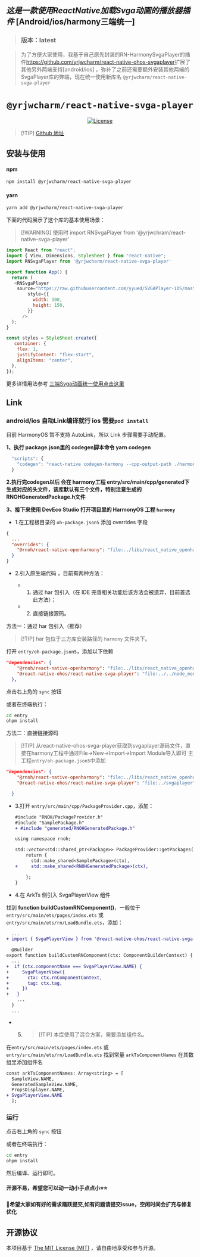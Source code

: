 ## ***这是一款使用ReactNative加载Svga动画的播放器插件*** [Android/ios/harmony三端统一]
> ### 版本：latest

>为了方便大家使用，我基于自己原先封装的RN-HarmonySvgaPlayer的插件<https://github.com/yrjwcharm/react-native-ohos-svgaplayer>扩展了其他另外两端支持[android/ios] ，弥补了之前还需要额外安装其他两端的SvgaPlayer库的弊端，现在统一使用新库名 `@yrjwcharm/react-native-svga-player`

<p align="center">
  <h1 align="center"> <code>@yrjwcharm/react-native-svga-player</code> </h1>
</p>
<p align="center">
    <a href="https://github.com/wonday/react-native-pdf/blob/master/LICENSE">
        <img src="https://img.shields.io/badge/license-MIT-green.svg" alt="License" />
    </a>
</p>

> [!TIP] [Github 地址](https://github.com/yrjwcharm/react-native-svga-player)

## 安装与使用

#### **npm**

```bash
npm install @yrjwcharm/react-native-svga-player
```

#### **yarn**

```bash
yarn add @yrjwcharm/react-native-svga-player
```

<!-- tabs:end -->

下面的代码展示了这个库的基本使用场景：

> [!WARNING] 使用时 import RNSvgaPlayer from '@yrjwchram/react-native-svga-player'


```js
import React from "react";
import { View, Dimensions, StyleSheet } from "react-native";
import RNSvgaPlayer from '@yrjwcharm/react-native-svga-player'

export function App() {
  return (
   <RNSvgaPlayer
    source="https://raw.githubusercontent.com/yyued/SVGAPlayer-iOS/master/SVGAPlayer/Samples/Goddess.svga"
        style={{
          width: 300,
          height: 150,
        }}
      />
  );
}

const styles = StyleSheet.create({
   container: {
    flex: 1,
    justifyContent: "flex-start",
    alignItems: "center",
  },
});
```
更多详情用法参考  [三端Svga动画统一使用点击这里](https://github.com/yrjwcharm/react-native-ohos/tree/feature/react-native-svga-player)

## Link

### android/ios 自动Link编译就行 ios 需要`pod install`

目前 HarmonyOS 暂不支持 AutoLink，所以 Link 步骤需要手动配置。

**1、执行 package.json里的 codegen脚本命令 yarn codegen**

```js
  "scripts": {
    "codegen": "react-native codegen-harmony --cpp-output-path ./harmony/entry/src/main/cpp/generated --rnoh-module-path ./harmony/entry/oh_modules/@rnoh/react-native-openharmony --no-safety-check"
  }
```

**2.执行完codegen以后 会在 harmony工程 entry/src/main/cpp/generated下生成对应的头文件，该库默认有三个文件，特别注意生成的RNOHGeneratedPackage.h文件**

**3、接下来使用 DevEco Studio 打开项目里的 HarmonyOS 工程 `harmony`**

 * 1.在工程根目录的 `oh-package.json5` 添加 overrides 字段 

  ```json
  {
    ...
    "overrides": {
      "@rnoh/react-native-openharmony": "file:../libs/react_native_openharmony_release.har",
    }
  }
  ```
 * 2.引入原生端代码 ，目前有两种方法：

    * 1. 通过 har 包引入（在 IDE 完善相关功能后该方法会被遗弃，目前首选此方法）；
    * 2. 直接链接源码。

  方法一：通过 har 包引入（推荐）

  > [!TIP] har 包位于三方库安装路径的 `harmony` 文件夹下。

  打开 `entry/oh-package.json5`，添加以下依赖

  ```json
  "dependencies": {
      "@rnoh/react-native-openharmony": "file:../libs/react_native_openharmony_release.har",
      "@react-native-ohos/react-native-svga-player": "file:../../node_modules/react-native-ohos-svgaplayer/harmony/svgaplayer.har",
    },
  ```

  点击右上角的 `sync` 按钮

  或者在终端执行：

  ```bash
  cd entry
  ohpm install

  ```

  方法二：直接链接源码

  > [!TIP] 从react-native-ohos-svga-player获取到svgaplayer源码文件，直接在harmony工程中通过File->New->Import->Import Module导入即可 主工程`entry/oh-package.json5`中添加

  ```json
  "dependencies": {
      "@rnoh/react-native-openharmony": "file:../libs/react_native_openharmony_release.har",
      "@react-native-ohos/react-native-svga-player": "file:../svgaplayer",

    }
  ```

* 3.打开 `entry/src/main/cpp/PackageProvider.cpp`，添加：

  ```diff
  #include "RNOH/PackageProvider.h"
  #include "SamplePackage.h"
  + #include "generated/RNOHGeneratedPackage.h"

  using namespace rnoh;

  std::vector<std::shared_ptr<Package>> PackageProvider::getPackages(Package::Context ctx) {
      return {
        std::make_shared<SamplePackage>(ctx),
  +     std::make_shared<RNOHGeneratedPackage>(ctx),

      };
  }
  ```

* 4.在 ArkTs 侧引入 SvgaPlayerView 组件

找到 **function buildCustomRNComponent()**，一般位于 `entry/src/main/ets/pages/index.ets` 或 `entry/src/main/ets/rn/LoadBundle.ets`，添加：

```diff
  ...
+ import { SvgaPlayerView } from '@react-native-ohos/react-native-svga-player';

  @Builder
export function buildCustomRNComponent(ctx: ComponentBuilderContext) {
  ...
+  if (ctx.componentName === SvgaPlayerView.NAME) {
+     SvgaPlayerView({
+       ctx: ctx.rnComponentContext,
+       tag: ctx.tag,
+     })
+   }
    ...
  }
  ...

```

* 5. > [!TIP] 本库使用了混合方案，需要添加组件名。

在`entry/src/main/ets/pages/index.ets` 或 `entry/src/main/ets/rn/LoadBundle.ets` 找到常量 `arkTsComponentNames` 在其数组里添加组件名

```diff
const arkTsComponentNames: Array<string> = [
  SampleView.NAME,
  GeneratedSampleView.NAME,
  PropsDisplayer.NAME,
+ SvgaPlayerView.NAME
  ];
```

### 运行

点击右上角的 `sync` 按钮

或者在终端执行：

```bash
cd entry
ohpm install
```

然后编译、运行即可。


#### 开源不易，希望您可以动一动小手点点小⭐⭐

#### 👴希望大家如有好的需求踊跃提交,如有问题请提交issue，空闲时间会扩充与修复优化


## 开源协议

本项目基于 [The MIT License (MIT)](https://github.com/yrjwcharm/react-native-svgaplayer/blob/master/LICENSE) ，请自由地享受和参与开源。


